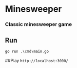 # Minesweeper
### Classic minesweeper game
## Run
```go run .\cmd\main.go```

##Play
```http://localhost:3000/```